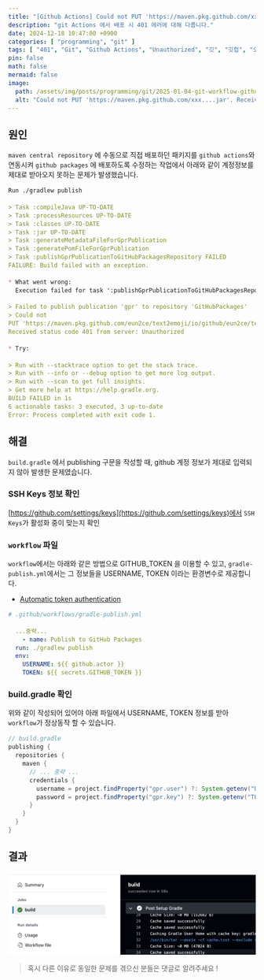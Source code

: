 ```yaml
---
title: "[Github Actions] Could not PUT 'https://maven.pkg.github.com/xxx....jar'. Received status code 401 from server: Unauthorized"
description: "git Actions 에서 배포 시 401 에러에 대해 다룹니다."
date: 2024-12-18 10:47:00 +0900
categories: [ "programming", "git" ]
tags: [ "401", "Git", "Github Actions", "Unauthorized", "깃", "깃헙", "오류" ]
pin: false
math: false
mermaid: false
image:
  path: /assets/img/posts/programming/git/2025-01-04-git-workflow-githubpackages-publish-401-error/2025-01-04-13-38-09.png
  alt: "Could not PUT 'https://maven.pkg.github.com/xxx....jar'. Received status code 401 from server: Unauthorized"
---
```


## 원인

`maven central repository` 에 수동으로 직접 배포하던 패키지를 `github actions`와 연동시켜 `github packages` 에 배포하도록 수정하는
작업에서 아래와 같이 계정정보를 제대로 받아오지 못하는 문제가 발생했습니다.

```markdown
Run ./gradlew publish

> Task :compileJava UP-TO-DATE
> Task :processResources UP-TO-DATE
> Task :classes UP-TO-DATE
> Task :jar UP-TO-DATE
> Task :generateMetadataFileForGprPublication
> Task :generatePomFileForGprPublication
> Task :publishGprPublicationToGitHubPackagesRepository FAILED
FAILURE: Build failed with an exception.

* What went wrong:
  Execution failed for task ':publishGprPublicationToGitHubPackagesRepository'.

> Failed to publish publication 'gpr' to repository 'GitHubPackages'
> Could not
PUT 'https://maven.pkg.github.com/eun2ce/text2emoji/io/github/eun2ce/text2emoji/0.2.0/text2emoji-0.2.0.jar'.
Received status code 401 from server: Unauthorized

* Try:

> Run with --stacktrace option to get the stack trace.
> Run with --info or --debug option to get more log output.
> Run with --scan to get full insights.
> Get more help at https://help.gradle.org.
BUILD FAILED in 1s
6 actionable tasks: 3 executed, 3 up-to-date
Error: Process completed with exit code 1.
```

## 해결

`build.gradle` 에서 publishing 구문을 작성할 때, github 계정 정보가 제대로 입력되지 않아 발생한 문제였습니다.

### SSH Keys 정보 확인

[https://github.com/settings/keys](https://github.com/settings/keys)에서 `SSH Keys`가 활성화 중이 맞는지 확인

### `workflow` 파일

`workflow`에서는 아래와 같은 방법으로 GITHUB_TOKEN 을 이용할 수 있고,
`gradle-publish.yml`에서는 그 정보들을 USERNAME, TOKEN 이라는 환경변수로 제공합니다.

* [Automatic token authentication](https://docs.github.com/en/actions/security-for-github-actions/security-guides/automatic-token-authentication)

```yaml
# .github/workflows/gradle-publish.yml

  ...중략...
    - name: Publish to GitHub Packages
  run: ./gradlew publish
  env:
    USERNAME: ${{ github.actor }}
    TOKEN: ${{ secrets.GITHUB_TOKEN }}
```

### build.gradle 확인

위와 같이 작성되어 있어야 아래 파일에서 USERNAME, TOKEN 정보를 받아 `workflow`가 정상동작 할 수 있습니다.

```groovy
// build.gradle
publishing {
  repositories {
    maven {
      // ... 중략 ...
      credentials {
        username = project.findProperty("gpr.user") ?: System.getenv("USERNAME") 
        password = project.findProperty("gpr.key") ?: System.getenv("TOKEN")
      }
    }
  }
}
```

## 결과

![결과](/assets/img/posts/programming/git/2025-01-04-git-workflow-githubpackages-publish-401-error/2025-01-04-13-38-09.png)

> 혹시 다른 이유로 동일한 문제를 겪으신 분들은 댓글로 알려주세요 !
